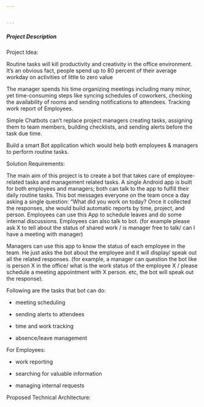 ```yaml
---


---
```


<h5 id="project-description">Project Description</h5>
<p>Project Idea:</p>
<p>Routine tasks will kill productivity and creativity in the office environment. It’s an obvious fact, people spend up to 80 percent of their average workday on activities of little to zero value</p>
<p>The manager spends his time organizing meetings including many minor, yet time-consuming steps like syncing schedules of coworkers, checking the availability of rooms and sending notifications to attendees. Tracking work report of Employees.</p>
<p>Simple Chatbots can’t replace project managers creating tasks, assigning them to team members, building checklists, and sending alerts before the task due time.</p>
<p>Build a smart Bot application which would help both employees &amp; managers to perform routine tasks.</p>
<p>Solution Requirements:</p>
<p>The main aim of this project is to create a bot that takes care of employee-related tasks and management related tasks. A single Android app is built for both employees and managers; both can talk to the app to fulfill their daily routine tasks. This bot messages everyone on the team once a day asking a single question: “What did you work on today? Once it collected the responses, she would build automatic reports by time, project, and person. Employees can use this App to schedule leaves and do some internal discussions. Employees can also talk to bot. (for example please ask X to tell about the status of shared work / is manager free to talk/ can I have a meeting with manager)</p>
<p>Managers can use this app to know the status of each employee in the team. He just asks the bot about the employee and it will display/ speak out all the related responses. (for example, a manager can question the bot like is person X in the office/ what is the work status of the employee X / please schedule a meeting appointment with X person. etc, the bot will speak out the response).</p>
<p>Following are the tasks that bot can do:</p>
<ul>
<li>
<p>meeting scheduling</p>
</li>
<li>
<p>sending alerts to attendees</p>
</li>
<li>
<p>time and work tracking</p>
</li>
<li>
<p>absence/leave management</p>
</li>
</ul>
<p>For Employees:</p>
<ul>
<li>
<p>work reporting</p>
</li>
<li>
<p>searching for valuable information</p>
</li>
<li>
<p>managing internal requests</p>
</li>
</ul>
<p>Proposed Technical Architecture:</p>
<p><img src="https://lh4.googleusercontent.com/ofX__N89JAO-HDqZJq7iYDiDtMoPaQWpeIcAT8YtlwrgP4uQ5UTutlcxfAc8Wc9kPrdDbniDdR-yDvVNgqCjAXgfVd2Qo_mLSygwwcziNSVfeytknsOVEAGpNNKpSnSUJs6iVvY" alt=""></p>

